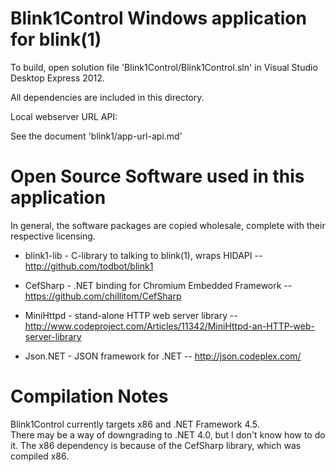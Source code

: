 Blink1Control Windows application for blink(1) 
==============================================


To build, open solution file 'Blink1Control/Blink1Control.sln' in Visual Studio Desktop Express 2012.

All dependencies are included in this directory.

Local webserver URL API:  

See the document 'blink1/app-url-api.md'


Open Source Software used in this application
=============================================

In general, the software packages are copied wholesale, complete with their respective licensing.

- blink1-lib - C-library to talking to blink(1), wraps HIDAPI
-- http://github.com/todbot/blink1

- CefSharp - .NET binding for Chromium Embedded Framework
-- https://github.com/chillitom/CefSharp

- MiniHttpd - stand-alone HTTP web server library
-- http://www.codeproject.com/Articles/11342/MiniHttpd-an-HTTP-web-server-library

- Json.NET - JSON framework for .NET
-- http://json.codeplex.com/


Compilation Notes
=================

Blink1Control currently targets x86 and .NET Framework 4.5.  
There may be a way of downgrading to .NET 4.0, but I don't know how to do it.
The x86 dependency is because of the CefSharp library, which was compiled x86.

